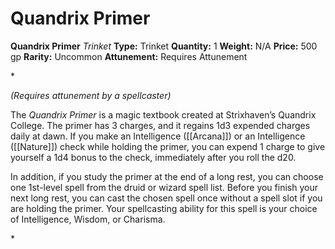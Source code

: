 # Quandrix Primer

**Quandrix Primer**
_Trinket_
**Type:** Trinket
**Quantity:** 1
**Weight:** N/A
**Price:** 500 gp
**Rarity:** Uncommon
**Attunement:** Requires Attunement

*<div class="item-attunement"><i>(Requires attunement by a spellcaster)</i><p>The *Quandrix Primer* is a magic textbook created at Strixhaven’s Quandrix College. The primer has 3 charges, and it regains 1d3 expended charges daily at dawn. If you make an Intelligence ([[Arcana]]) or an Intelligence ([[Nature]]) check while holding the primer, you can expend 1 charge to give yourself a 1d4 bonus to the check, immediately after you roll the d20.

In addition, if you study the primer at the end of a long rest, you can choose one 1st-level spell from the druid or wizard spell list. Before you finish your next long rest, you can cast the chosen spell once without a spell slot if you are holding the primer. Your spellcasting ability for this spell is your choice of Intelligence, Wisdom, or Charisma.</p>*